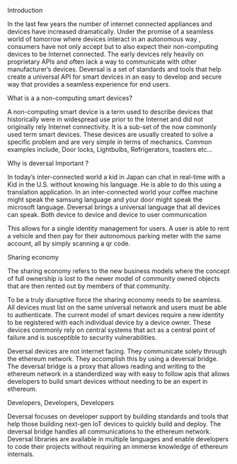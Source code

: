 Introduction 

In the last few years the number of internet connected appliances and devices have increased dramatically. Under the promise of a seamless world of tomorrow where devices interact in an autonomous way , consumers have not only accept but to also expect their non-computing devices to be Internet connected. The early devices rely heavily on proprietary APIs and often lack a way to communicate with other manufacturer’s devices. Deversal is a set of standards and tools that help create a universal API for smart devices in an easy to develop and secure way that provides a seamless experience for end users. 



What is a a non-computing smart devices? 

A non-computing smart device is a term used to describe devices that historically were in widespread use prior to the Internet and did not originally rely Internet connectivity. It is a sub-set of the now commonly used term smart devices. These devices are usually created to solve a specific problem and are very simple in terms of mechanics. Common examples include, Door locks, Lightbulbs, Refrigerators, toasters etc... 






Why is deversal Important ? 


In today’s inter-connected world a kid in Japan can chat in real-time with a Kid in the U.S. without knowing his language. He is able to do this using a translation application.  In an inter-connected world your coffee machine might speak the samsung language and your door might speak the microsoft language. Deversal brings a universal language that all devices can speak. Both device to device and device to user communication 

This allows for a single identity management for users. A user is able to rent a vehicle and then pay for their autonomous parking meter with the same account, all by simply scanning a qr code.


Sharing economy 


The sharing economy refers to the new business models where the concept of full ownership is lost to the newer model of community owned  objects that are then rented out by members of that community. 

To be a truly disruptive force the sharing economy needs to be seamless. All devices must list on the same universal network and users must be able to authenticate. The current model of smart devices require a new identity to be registered with each individual device by a device owner. These devices commonly rely on central systems that act as a central point of failure and is susceptible to security vulnerabilities. 


Deversal devices are not internet facing. They communicate solely through the ethereum network. They accomplish this by using a deversal bridge. The deversal bridge is a proxy that allows reading and writing to the ethereum network in a standerdized way with easy to follow apis that allows developers to build smart devices without needing to be an expert in ethereum. 




Developers, Developers, Developers 


Deversal focuses on developer support by building standards and tools that help those building next-gen IoT devices to quickly build and deploy. The deversal bridge handles all communications to the ethereum network. Deversal libraries are available in multiple languages and enable developers to code their projects without requiring an immerse knowledge of ethereum internals. 
